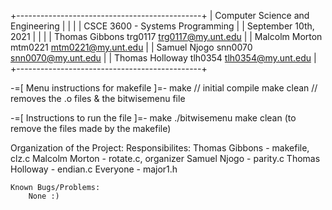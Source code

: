 +----------------------------------------------+
|       Computer Science and Engineering       |
|                                              |
|       CSCE 3600 - Systems Programming        |
|            September 10th, 2021              |
|                                              |
| Thomas Gibbons   trg0117  trg0117@my.unt.edu |
| Malcolm Morton   mtm0221  mtm0221@my.unt.edu |
|  Samuel Njogo    snn0070  snn0070@my.unt.edu |
| Thomas Holloway  tlh0354  tlh0354@my.unt.edu |
+----------------------------------------------+ 


-=[ Menu instructions for makefile ]=-
make		// initial compile
make clean	// removes the .o files & the bitwisemenu file

-=[ Instructions to run the file ]=-
make
./bitwisemenu
make clean (to remove the files made by the makefile)

Organization  of  the  Project:
    Responsibilites:
        Thomas Gibbons - makefile, clz.c
        Malcolm Morton - rotate.c, organizer
        Samuel Njogo - parity.c
        Thomas Holloway - endian.c
        Everyone - major1.h

    Known Bugs/Problems:
        None :)
